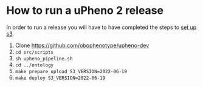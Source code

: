 # How to run a uPheno 2 release

In order to run a release you will have to have completed the steps to [set up s3](set-up-s3.md).

1. Clone https://github.com/obophenotype/upheno-dev
2. `cd src/scripts`
3. `sh upheno_pipeline.sh`
4. `cd ../ontology`
5. `make prepare_upload S3_VERSION=2022-06-19`
6. `make deploy S3_VERSION=2022-06-19`
